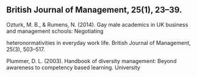 ## British Journal of Management, 25(1), 23–39.

Ozturk, M. B., & Rumens, N. (2014). Gay male academics in UK business and management schools: Negotiating

heteronormativities in everyday work life. British Journal of Management, 25(3), 503–517.

Plummer, D. L. (2003). Handbook of diversity management: Beyond awareness to competency based learning. University